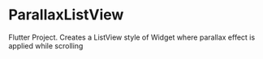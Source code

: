 # ParallaxListView
Flutter Project. Creates a ListView style of Widget where parallax effect is applied while scrolling
